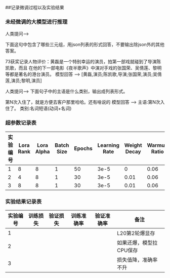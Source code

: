 ##记录微调过程以及实验结果


### 未经微调的大模型进行推理

人类提问--> 

下面这句中包含了哪些三元组，用json列表的形式回答，不要输出除json外的其他答案。

73获奖记录人物评价：黄磊是一个特别幸运的演员，拍第一部戏就碰到了导演陈凯歌，而且
在他的下一部电影《夜半歌声》中演对手戏的张国荣、吴倩莲、黎明等都是著名的港台演员。
模型回答 --> [黄磊,演员;陈凯歌,导演;张国荣,演员;吴倩莲,演员;黎明,演员]

人类提问--> 下面句子中的主语是什么类别，输出成列表形式。

第N次入住了，就是方便去客户那里哈哈。还有啥说的
模型回答 --> 主语:第N次入住了。
类别:名词短语(动词+名词)


### 超参数记录表

| 实验编号 | Lora Rank | Lora Alpha | Batch Size | Epochs | Learning Rate | Weight Decay | Warmup Ratio |
|---------|-----------|------------|------------|--------|---------------|--------------|--------------|
| 1 | 8         | 8          | 1          | 50     | 3e-5          | 0            | 0.06         |
| 2 | 4         | 8          | 1          | 30     | 3e-5          | 0.01         | 0.06         |
| 3 | 8         | 8          | 1          | 30     | 3e-5          | 0.01         | 0.06         |


### 实验结果记录表

| 实验编号 | 训练损失 | 验证损失 | 训练准确率 | 验证准确率 | 备注           |
|---------|---------|---------|-----------|-----------|--------------|
| 1 | | | | | L20第2轮爆显存    |
| 2 | | | | | 如果还爆，模型拉CPU保存 |
| 3 | | | | | 损失值降，准确率不升   |